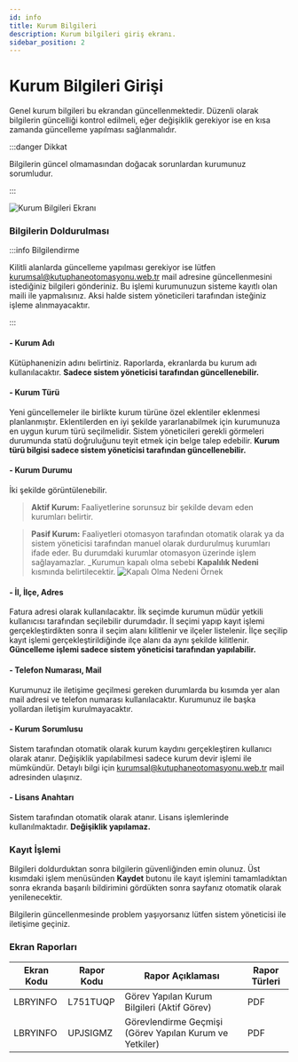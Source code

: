 ```yaml
---
id: info
title: Kurum Bilgileri
description: Kurum bilgileri giriş ekranı.
sidebar_position: 2
---
```


# Kurum Bilgileri Girişi

Genel kurum bilgileri bu ekrandan güncellenmektedir. Düzenli olarak bilgilerin güncelliği kontrol edilmeli, eğer değişiklik gerekiyor ise en kısa zamanda güncelleme yapılması sağlanmalıdır.

:::danger Dikkat

Bilgilerin güncel olmamasından doğacak sorunlardan kurumunuz sorumludur.

:::

![Kurum Bilgileri Ekranı](https://img.kutuphaneotomasyonu.web.tr/library-info.png)

### Bilgilerin Doldurulması

:::info Bilgilendirme

Kilitli alanlarda güncelleme yapılması gerekiyor ise lütfen kurumsal@kutuphaneotomasyonu.web.tr mail adresine güncellenmesini istediğiniz bilgileri gönderiniz. Bu işlemi kurumunuzun sisteme kayıtlı olan maili ile yapmalısınız. Aksi halde sistem yöneticileri tarafından isteğiniz işleme alınmayacaktır.

:::

#### - Kurum Adı

Kütüphanenizin adını belirtiniz. Raporlarda, ekranlarda bu kurum adı kullanılacaktır. **Sadece sistem yöneticisi tarafından güncellenebilir.**

#### - Kurum Türü

Yeni güncellemeler ile birlikte kurum türüne özel eklentiler eklenmesi planlanmıştır. Eklentilerden en iyi şekilde yararlanabilmek için kurumunuza en uygun kurum türü seçilmelidir. Sistem yöneticileri gerekli görmeleri durumunda statü doğruluğunu teyit etmek için belge talep edebilir. **Kurum türü bilgisi sadece sistem yöneticisi tarafından güncellenebilir.**

#### - Kurum Durumu

İki şekilde görüntülenebilir.

> **Aktif Kurum:** Faaliyetlerine sorunsuz bir şekilde devam eden kurumları belirtir.

> **Pasif Kurum:** Faaliyetleri otomasyon tarafından otomatik olarak ya da sistem yöneticisi tarafından manuel olarak durdurulmuş kurumları ifade eder. Bu durumdaki kurumlar otomasyon üzerinde işlem sağlayamazlar. _Kurumun kapalı olma sebebi **Kapalılık Nedeni** kısmında belirtilecektir. ![Kapalı Olma Nedeni Örnek](https://img.kutuphaneotomasyonu.web.tr/close-reason.png)

#### - İl, İlçe, Adres

Fatura adresi olarak kullanılacaktır. İlk seçimde kurumun müdür yetkili kullanıcısı tarafından seçilebilir durumdadır. İl seçimi yapıp kayıt işlemi gerçekleştirdikten sonra il seçim alanı kilitlenir ve ilçeler listelenir. İlçe seçilip kayıt işlemi gerçekleştirildiğinde ilçe alanı da aynı şekilde kilitlenir. **Güncelleme işlemi sadece sistem yöneticisi tarafından yapılabilir.**

#### - Telefon Numarası, Mail

Kurumunuz ile iletişime geçilmesi gereken durumlarda bu kısımda yer alan mail adresi ve telefon numarası kullanılacaktır. Kurumunuz ile başka yollardan iletişim kurulmayacaktır.

#### - Kurum Sorumlusu

Sistem tarafından otomatik olarak kurum kaydını gerçekleştiren kullanıcı olarak atanır. Değişiklik yapılabilmesi sadece kurum devir işlemi ile mümkündür. Detaylı bilgi için kurumsal@kutuphaneotomasyonu.web.tr mail adresinden ulaşınız.

#### - Lisans Anahtarı

Sistem tarafından otomatik olarak atanır. Lisans işlemlerinde kullanılmaktadır. **Değişiklik yapılamaz.**

### Kayıt İşlemi

Bilgileri doldurduktan sonra bilgilerin güvenliğinden emin olunuz. Üst kısımdaki işlem menüsünden **Kaydet** butonu ile kayıt işlemini tamamladıktan sonra ekranda başarılı bildirimini gördükten sonra sayfanız otomatik olarak yenilenecektir.

Bilgilerin güncellenmesinde problem yaşıyorsanız lütfen sistem yöneticisi ile iletişime geçiniz.

### Ekran Raporları 

| Ekran Kodu | Rapor Kodu | Rapor Açıklaması | Rapor Türleri |
|--|---|---|---|
| LBRYINFO | L751TUQP | Görev Yapılan Kurum Bilgileri (Aktif Görev) | PDF |
| LBRYINFO | UPJSIGMZ | Görevlendirme Geçmişi (Görev Yapılan Kurum ve Yetkiler) | PDF |